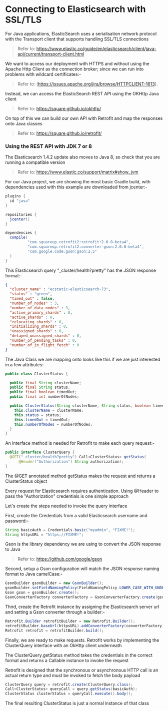 # Connecting to Elasticsearch with SSL/TLS

For Java applications, ElasticSearch uses a serialisation network protocol with the Transport client that supports handling SSL/TLS connections

> Refer to: https://www.elastic.co/guide/en/elasticsearch/client/java-api/current/transport-client.html

We want to access our deployment with HTTPS and without using the Apache Http Client as the connection broker; since we can run into problems with wildcard certificates:-

> Refer to: (https://issues.apache.org/jira/browse/HTTPCLIENT-1613).

Instead, we can access the ElasticSearch REST API using the OKHttp Java client

> Refer to: https://square.github.io/okhttp/

On top of this we can build our own API with Retrofit and map the responses onto Java classes

> Refer to: https://square.github.io/retrofit/

### Using the REST API with JDK 7 or 8

The Elasticsearch 1.4.2 update also moves to Java 8, so check that you are running a compatible version

> Refer to: https://www.elastic.co/support/matrix#show_jvm

For our Java project, we are showing the most basic Gradle build, with dependencies used with this example are downloaded from jcenter:-

``` gradle
plugins {
  id "java"
}

repositories {
  jcenter()
}

dependencies {
  compile(
          "com.squareup.retrofit2:retrofit:2.0.0-beta4",
          "com.squareup.retrofit2:converter-gson:2.0.0-beta4",
          "com.google.code.gson:gson:2.5"
  )
}
```

This Elasticsearch query "_cluster/health?pretty" has the JSON response format:-

``` json
{
  "cluster_name" : "ecstatic-elasticsearch-73",
  "status" : "green",
  "timed_out" : false,
  "number_of_nodes" : 3,
  "number_of_data_nodes" : 3,
  "active_primary_shards" : 0,
  "active_shards" : 0,
  "relocating_shards" : 0,
  "initializing_shards" : 0,
  "unassigned_shards" : 0,
  "delayed_unassigned_shards" : 0,
  "number_of_pending_tasks" : 0,
  "number_of_in_flight_fetch" : 0
}
```

The Java Class we are mapping onto looks like this if we are just interested in a few attributes:-

``` java
public class ClusterStatus {

  public final String clusterName;
  public final String status;
  public final boolean timedOut;
  public final int numberOfNodes;

  public ClusterStatus(String clusterName, String status, boolean timedOut, int numberOfNodes) {
    this.clusterName = clusterName;
    this.status = status;
    this.timedOut = timedOut;
    this.numberOfNodes = numberOfNodes;
  }
}
```

An interface method is needed for Retrofit to make each query request:-

``` java
public interface ClusterQuery {
  @GET("_cluster/health?pretty") Call<ClusterStatus> getStatus(
      @Header("Authorization") String authorization);
}
```

The @GET annotated method getStatus makes the request and returns a ClusterStatus object

Every request for Elasticsearch requires authentication. Using @Header to pass the "Authorization" credentials is one simple approach

Let's create the steps needed to invoke the query interface

First, create the Credentials from a valid Elasticsearch username and password:-

``` java
String basicAuth = Credentials.basic("myadmin", "FIXME!");
String httpsURL = "https://FIXME!";
```

Gson is the library dependency we are using to convert the JSON response to Java

> Refer to: https://github.com/google/gson

Second, setup a Gson configuration will match the JSON response naming format to Java camelCase:-

``` java
GsonBuilder gsonBuilder = new GsonBuilder();
gsonBuilder.setFieldNamingPolicy(FieldNamingPolicy.LOWER_CASE_WITH_UNDERSCORES);
Gson gson = gsonBuilder.create();
GsonConverterFactory converterFactory = GsonConverterFactory.create(gson);
```

Third, create the Retrofit instance by assigning the Elasticsearch server url and setting a Gson converter through a builder:-

``` java
Retrofit.Builder retrofitBuilder = new Retrofit.Builder();
retrofitBuilder.baseUrl(httpsURL).addConverterFactory(converterFactory);
Retrofit retrofit = retrofitBuilder.build();
```

Finally, we are ready to make requests. Retrofit works by implementing the ClusterQuery interface with an OkHttp client underneath

The ClusterQuery.getStatus method takes the credentials in the correct format and returns a Callable instance to invoke the request

Retrofit is designed that the synchronous or asynchronous HTTP call is an actual return type and must be invoked to fetch the body payload

``` java
ClusterQuery query = retrofit.create(ClusterQuery.class);
Call<ClusterStatus> queryCall = query.getStatus(basicAuth);
ClusterStatus clusterStatus = queryCall.execute().body();
```
The final resulting ClusterStatus is just a normal instance of that class